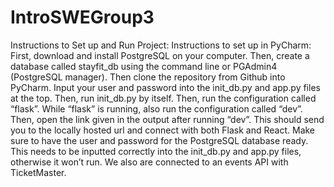 # IntroSWEGroup3
Instructions to Set up and Run Project:
Instructions to set up in PyCharm:
First, download and install PostgreSQL on your computer. Then, create a database called stayfit_db using the command line or PGAdmin4 (PostgreSQL manager). Then clone the repository from Github into PyCharm. Input your user and password into the init_db.py and app.py files at the top. Then, run init_db.py by itself. Then, run the configuration called “flask”. While “flask” is running, also run the configuration called “dev”. Then, open the link given in the output after running “dev”. This should send you to the locally hosted url and connect with both Flask and React.
Make sure to have the user and password for the PostgreSQL database ready. This needs to be inputted correctly into the init_db.py and app.py files, otherwise it won’t run.
We also are connected to an events API with TicketMaster.
